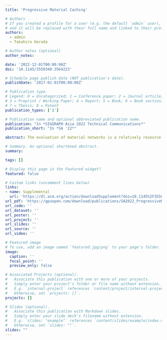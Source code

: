 ```yaml
---
title: 'Progressive Material Caching'

# Authors
# If you created a profile for a user (e.g. the default `admin` user), write the username (folder name) here
# and it will be replaced with their full name and linked to their profile.
authors:
  - admin
  - Takahiro Harada

# Author notes (optional)
author_notes:

date: '2022-12-01T00:00:00Z'
doi: '10.1145/3550340.3564223'

# Schedule page publish date (NOT publication's date).
publishDate: '2017-01-01T00:00:00Z'

# Publication type.
# Legend: 0 = Uncategorized; 1 = Conference paper; 2 = Journal article;
# 3 = Preprint / Working Paper; 4 = Report; 5 = Book; 6 = Book section;
# 7 = Thesis; 8 = Patent
publication_types: ['1']

# Publication name and optional abbreviated publication name.
publication: "In *SIGGRAPH Asia 2022 Technical Communications*"
publication_short: "In *SA '22*"

abstract: The evaluation of material networks is a relatively resource-intensive process in the rendering pipeline. Modern production scenes can contain hundreds or thousands of complex materials with massive networks, so there is a great demand for an efficient way of handling material networks. In this paper, we introduce an efficient method for progressively caching the material nodes without an overhead on the rendering performance. We evaluate the material networks as usual in the rendering process. Then, the output value of part of the network is stored in a cache and can be used in the evaluation of the next materials. Using our method, we can render the scene with performance equal to or better than that of the method without caching, with a slight difference in the images rendered with caching and without it.

# Summary. An optional shortened abstract.
summary:

tags: []

# Display this page in the Featured widget?
featured: false

# Custom links (uncomment lines below)
links:
- name: Supplemental
  url: 'https://dl.acm.org/action/downloadSupplement?doi=10.1145%2F3550340.3564223&file=SA2022_ProgressiveMaterialCache_supplemental.pdf'
url_pdf: 'https://gpuopen.com/download/publications/SA2022_ProgressiveMaterialCache.pdf'
url_code: ''
url_dataset: ''
url_poster: ''
url_project: ''
url_slides: ''
url_source: ''
url_video: ''

# Featured image
# To use, add an image named `featured.jpg/png` to your page's folder.
image:
  caption: ''
  focal_point: ''
  preview_only: false

# Associated Projects (optional).
#   Associate this publication with one or more of your projects.
#   Simply enter your project's folder or file name without extension.
#   E.g. `internal-project` references `content/project/internal-project/index.md`.
#   Otherwise, set `projects: []`.
projects: []

# Slides (optional).
#   Associate this publication with Markdown slides.
#   Simply enter your slide deck's filename without extension.
#   E.g. `slides: "example"` references `content/slides/example/index.md`.
#   Otherwise, set `slides: ""`.
slides: ""
---
```

